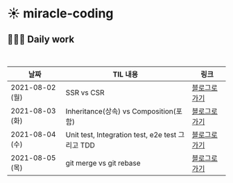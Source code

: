 # ☀️ miracle-coding

## 👨🏻‍💻 Daily work

<br>

| 날짜            | TIL 내용                                         | 링크                                                                                                                 |
| --------------- | ------------------------------------------------ | -------------------------------------------------------------------------------------------------------------------- |
| 2021-08-02 (월) | SSR vs CSR                                       | [블로그로 가기](https://velog.io/@ongsim123/TIL-SSR-vs-CSR)                                                          |
| 2021-08-03 (화) | Inheritance(상속) vs Composition(포함)           | [블로그로 가기](https://velog.io/@ongsim123/TIL-Inheritance%EC%83%81%EC%86%8D-vs-Composition%ED%8F%AC%ED%95%A8)      |
| 2021-08-04 (수) | Unit test, Integration test, e2e test 그리고 TDD | [블로그로 가기](https://velog.io/@ongsim123/TIL-Unit-test-Integration-test-e2e-test-%EA%B7%B8%EB%A6%AC%EA%B3%A0-TDD) |
| 2021-08-05 (목) | git merge vs git rebase                          | [블로그로 가기](https://velog.io/@ongsim123/TIL-git-merge-vs-git-rebase)                                             |
